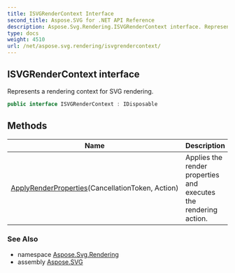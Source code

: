 ```yaml
---
title: ISVGRenderContext Interface
second_title: Aspose.SVG for .NET API Reference
description: Aspose.Svg.Rendering.ISVGRenderContext interface. Represents a rendering context for SVG rendering
type: docs
weight: 4510
url: /net/aspose.svg.rendering/isvgrendercontext/
---
```

## ISVGRenderContext interface

Represents a rendering context for SVG rendering.

```csharp
public interface ISVGRenderContext : IDisposable
```

## Methods

| Name | Description |
| --- | --- |
| [ApplyRenderProperties](../../aspose.svg.rendering/isvgrendercontext/applyrenderproperties/)(CancellationToken, Action) | Applies the render properties and executes the rendering action. |

### See Also

* namespace [Aspose.Svg.Rendering](../../aspose.svg.rendering/)
* assembly [Aspose.SVG](../../)
